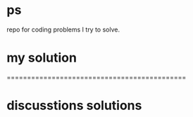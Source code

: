 # ps
repo for coding problems I try to solve.


# my solution
============================================
# discusstions solutions